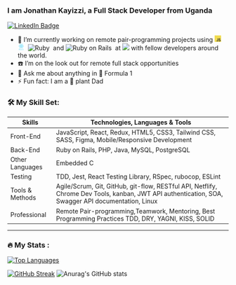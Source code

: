 ### I am Jonathan Kayizzi, a Full Stack Developer from Uganda
<a href="https://www.linkedin.com/in/jonathan-kayizzi-bb527965/">
    <img src="https://img.shields.io/badge/LinkedIn-blue?style=for-the-badge&logo=linkedin&logoColor=white" alt="LinkedIn Badge"/>
  </a>
  
- 🔭 I’m currently working on remote pair-programming projects using <img src="https://github.com/devicons/devicon/blob/master/icons/javascript/javascript-original.svg" title="JavaScript" alt="JavaScript" width="15" height="15"/>&nbsp; 
<img src="https://github.com/devicons/devicon/blob/master/icons/react/react-original-wordmark.svg" title="React" alt="React" width="15" height="15"/>&nbsp;
<img src="https://cdn.jsdelivr.net/gh/devicons/devicon/icons/ruby/ruby-original.svg" title="Ruby"  alt="Ruby" width="15" height="15"/>&nbsp; and
<img src="https://cdn.jsdelivr.net/gh/devicons/devicon/icons/rails/rails-original-wordmark.svg" title="Ruby on Rails"  alt="Ruby on Rails" width="15" height="15"/>&nbsp; at ![](https://img.shields.io/badge/Microverse-blueviolet) with fellow developers around the world.
- ☎️ I’m on the look out for remote full stack opportunities
- 💬 Ask me about anything in 🚗 Formula 1
- ⚡ Fun fact: I am a 🌲 plant Dad
### :hammer_and_wrench: My Skill Set: 

| Skills                 | Technologies, Languages & Tools                                                                 |
| ---------------------- | ------------------------------------------------------------------------------------------------|
| Front-End              | JavaScript, React, Redux, HTML5, CSS3, Tailwind CSS, SASS, Figma, Mobile/Responsive Development |
| Back-End               | Ruby on Rails, PHP, Java, MySQL, PostgreSQL                                                     |
| Other Languages        | Embedded C                                                                                      |
| Testing                | TDD, Jest, React Testing Library, RSpec, rubocop, ESLint                                        |
| Tools & Methods        | Agile/Scrum, Git, GitHub, git-flow, RESTful API, Netflify, Chrome Dev Tools, kanban, JWT API authentication, SOA, Swagger API documentation, Linux |
| Professional           | Remote Pair-programming,Teamwork, Mentoring, Best Programming Practices TDD, DRY, YAGNI, KISS, SOLID |
---

### :fire: My Stats :
[![Top Languages](https://github-readme-stats.vercel.app/api/top-langs/?username=JonahKayizzi&layout=compact&theme=vision-friendly-dark)](https://github.com/anuraghazra/github-readme-stats)

[![GitHub Streak](http://github-readme-streak-stats.herokuapp.com?user=JonahKayizzi&theme=dark&background=000000)](https://git.io/streak-stats)
![Anurag's GitHub stats](https://github-readme-stats.vercel.app/api?username=JonahKayizzi&show_icons=true&theme=radical)
<!--
- 🌱 I’m currently learning ...
- 👯 I’m looking to collaborate on ...
- 🤔 I’m looking for help with ...
- 💬 Ask me about ...
- 📫 How to reach me: ...
- 😄 Pronouns: ...
--!>
